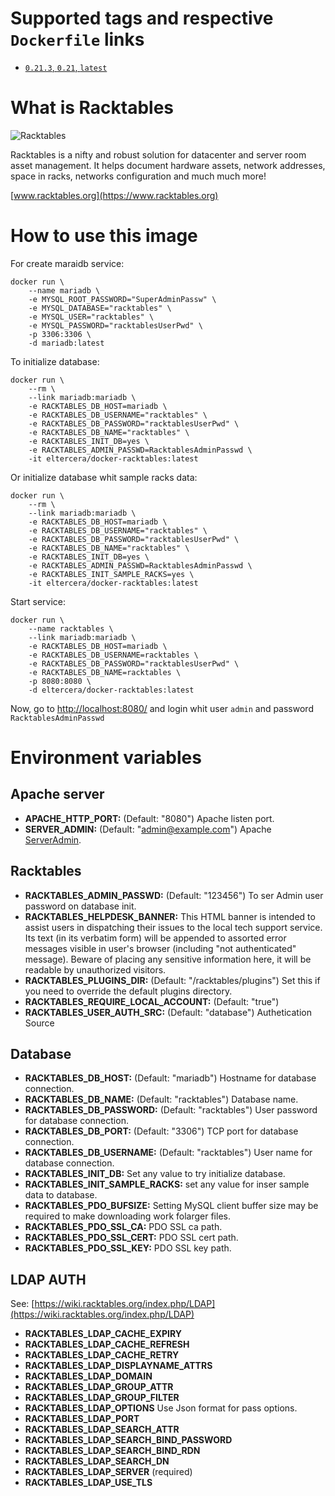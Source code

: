 # Supported tags and respective `Dockerfile` links

- [`0.21.3`, `0.21`, `latest`](https://github.com/eltercera/docker-racktables/blob/master/Dockerfile)

# What is Racktables

![Racktables](https://www.racktables.org/img/logo.png)

Racktables is a nifty and robust solution for datacenter and server room asset management. It helps document hardware assets, network addresses, space in racks, networks configuration and much much more!

[www.racktables.org](https://www.racktables.org)

# How to use this image

For create maraidb service:

```
docker run \
    --name mariadb \
    -e MYSQL_ROOT_PASSWORD="SuperAdminPassw" \
    -e MYSQL_DATABASE="racktables" \
    -e MYSQL_USER="racktables" \
    -e MYSQL_PASSWORD="racktablesUserPwd" \
    -p 3306:3306 \
    -d mariadb:latest
```

To initialize database:

```
docker run \
    --rm \
    --link mariadb:mariadb \
    -e RACKTABLES_DB_HOST=mariadb \
    -e RACKTABLES_DB_USERNAME="racktables" \
    -e RACKTABLES_DB_PASSWORD="racktablesUserPwd" \
    -e RACKTABLES_DB_NAME="racktables" \
    -e RACKTABLES_INIT_DB=yes \
    -e RACKTABLES_ADMIN_PASSWD=RacktablesAdminPasswd \
    -it eltercera/docker-racktables:latest
```

Or initialize database whit sample racks data:

```
docker run \
    --rm \
    --link mariadb:mariadb \
    -e RACKTABLES_DB_HOST=mariadb \
    -e RACKTABLES_DB_USERNAME="racktables" \
    -e RACKTABLES_DB_PASSWORD="racktablesUserPwd" \
    -e RACKTABLES_DB_NAME="racktables" \
    -e RACKTABLES_INIT_DB=yes \
    -e RACKTABLES_ADMIN_PASSWD=RacktablesAdminPasswd \
    -e RACKTABLES_INIT_SAMPLE_RACKS=yes \
    -it eltercera/docker-racktables:latest
```

Start service:

```
docker run \
    --name racktables \
    --link mariadb:mariadb \
    -e RACKTABLES_DB_HOST=mariadb \
    -e RACKTABLES_DB_USERNAME=racktables \
    -e RACKTABLES_DB_PASSWORD="racktablesUserPwd" \
    -e RACKTABLES_DB_NAME=racktables \
    -p 8080:8080 \
    -d eltercera/docker-racktables:latest
```

Now, go to [http://localhost:8080/](http://localhost:8080/) and login whit user `admin` and password `RacktablesAdminPasswd`

# Environment variables

## Apache server

* **APACHE_HTTP_PORT:** (Default: "8080") Apache listen port.
* **SERVER_ADMIN:** (Default: "admin@example.com") Apache [ServerAdmin](https://httpd.apache.org/docs/2.4/de/mod/core.html#serveradmin).

## Racktables

* **RACKTABLES_ADMIN_PASSWD:** (Default: "123456") To ser Admin user password on database init.
* **RACKTABLES_HELPDESK_BANNER:** This HTML banner is intended to assist users in dispatching their issues to the local tech support service. Its text (in its verbatim form) will be appended to assorted error messages visible in user's browser (including "not authenticated" message). Beware of placing any sensitive information here, it will be readable by unauthorized visitors.
* **RACKTABLES_PLUGINS_DIR:** (Default: "/racktables/plugins") Set this if you need to override the default plugins directory.
* **RACKTABLES_REQUIRE_LOCAL_ACCOUNT:** (Default: "true")
* **RACKTABLES_USER_AUTH_SRC:** (Default: "database") Authetication Source

## Database

* **RACKTABLES_DB_HOST:** (Default: "mariadb") Hostname for database connection.
* **RACKTABLES_DB_NAME:** (Default: "racktables") Database name.
* **RACKTABLES_DB_PASSWORD:** (Default: "racktables") User password for database connection.
* **RACKTABLES_DB_PORT:** (Default: "3306") TCP port for database connection.
* **RACKTABLES_DB_USERNAME:** (Default: "racktables") User name for database connection.
* **RACKTABLES_INIT_DB:** Set any value to try initialize database.
* **RACKTABLES_INIT_SAMPLE_RACKS:** set any value for inser sample data to  database.
* **RACKTABLES_PDO_BUFSIZE:** Setting MySQL client buffer size may be required to make downloading work folarger files.
* **RACKTABLES_PDO_SSL_CA:** PDO SSL ca path.
* **RACKTABLES_PDO_SSL_CERT:** PDO SSL cert path.
* **RACKTABLES_PDO_SSL_KEY:** PDO SSL key path.

## LDAP AUTH

See: [https://wiki.racktables.org/index.php/LDAP](https://wiki.racktables.org/index.php/LDAP)

* **RACKTABLES_LDAP_CACHE_EXPIRY**
* **RACKTABLES_LDAP_CACHE_REFRESH**
* **RACKTABLES_LDAP_CACHE_RETRY**
* **RACKTABLES_LDAP_DISPLAYNAME_ATTRS**
* **RACKTABLES_LDAP_DOMAIN**
* **RACKTABLES_LDAP_GROUP_ATTR**
* **RACKTABLES_LDAP_GROUP_FILTER**
* **RACKTABLES_LDAP_OPTIONS** Use Json format for pass options.
* **RACKTABLES_LDAP_PORT**
* **RACKTABLES_LDAP_SEARCH_ATTR**
* **RACKTABLES_LDAP_SEARCH_BIND_PASSWORD**
* **RACKTABLES_LDAP_SEARCH_BIND_RDN**
* **RACKTABLES_LDAP_SEARCH_DN**
* **RACKTABLES_LDAP_SERVER** (required)
* **RACKTABLES_LDAP_USE_TLS**


